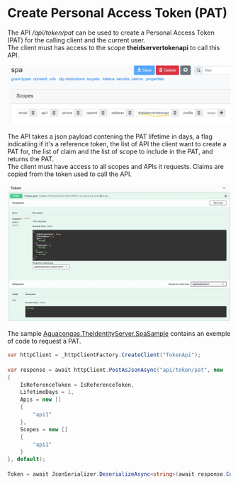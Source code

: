 # Create Personal Access Token (PAT)

The API */api/token/pat* can be used to create a Personal Access Token (PAT) for the calling client and the current user.  
The client must has access to the scope **theidservertokenapi** to call this API.

![Pat-Scope](assets/PAT-scope.jpeg)

The API takes a json payload contening the PAT lifetime in days, a flag indicatiing if it's a reference token, the list of API the client want to create a PAT for, the list of claim and the list of scope to include in the PAT, and returns the PAT.  
The client must have access to all scopes and APIs it requests. Claims are copied from the token used to call the API.

![PAT-api](assets/PAT-api.jpeg)

The sample [Aguacongas.TheIdentityServer.SpaSample](../sample/Aguacongas.TheIdentityServer.SpaSample/Pages/PersonalAccessToken.razor) contains an exemple of code to request a PAT.

```cs
var httpClient = _httpClientFactory.CreateClient("TokenApi");

var response = await httpClient.PostAsJsonAsync("api/token/pat", new
{
    IsReferenceToken = IsReferenceToken,
    LifetimeDays = 1,
    Apis = new []
    {
        "api1"
    },
    Scopes = new []
    {
        "api1"
    }
}, default);

Token = await JsonSerializer.DeserializeAsync<string>(await response.Content.ReadAsStreamAsync());
```
